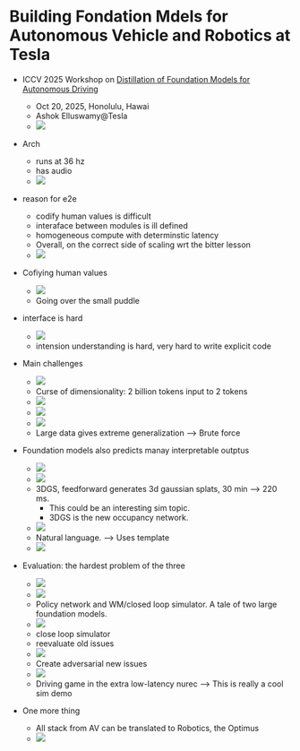 # Building Fondation Mdels for Autonomous Vehicle and Robotics at Tesla 


- ICCV 2025 Workshop on [Distillation of Foundation Models for Autonomous Driving](https://wdfm-ad.github.io/iccv25/)
	- Oct 20, 2025, Honolulu, Hawai
	- Ashok Elluswamy@Tesla
	- ![](./assets/01_cover.jpeg)
- Arch
	- runs at 36 hz
	- has audio
	- ![](./assets/02_e2e_arch.jpeg)
	

- reason for e2e 	
	- codify human values is difficult
	- interaface between modules is ill defined
	- homogeneous compute with determinstic latency
	- Overall, on the correct side of scaling wrt the bitter lesson
	- ![](./assets/03_why_e2e.jpeg)
- Cofiying human values
	- ![](./assets/04_codify_human_value_is_hard.jpeg)
	- Going over the small puddle
- interface is hard
	- ![](./assets/05_interface_is_hard.jpeg)
	- intension understanding is hard, very hard to write explicit code
- Main challenges
	- ![](./assets/06_3_challenges.jpeg)
	- Curse of dimensionality: 2 billion tokens input to 2 tokens
	- ![](./assets/07_curse_of_dim.jpeg)
	- ![](./assets/08_curse_of_dim2.jpeg)
	- ![](./assets/09_curse_of_dim3.jpeg)
	- Large data gives extreme generalization --> Brute force
- Foundation models also predicts manay interpretable outptus
	- ![](./assets/10_interpretability.jpeg)
	- ![](./assets/11_arch_aux_signals.jpeg)
	- 3DGS, feedforward generates 3d gaussian splats, 30 min --> 220 ms.
		- This could be an interesting sim topic. 
		- 3DGS is the new occupancy network.
	- ![](./assets/12_feedforward_3dgs.jpeg)
	- Natural language. --> Uses template
	- ![](./assets/13_language_and_reasoning.jpeg)
- Evaluation: the hardest problem of the three
	- ![](./assets/14_eval.jpeg)
	- ![](./assets/15_eval_arch.jpeg)
	- Policy network and WM/closed loop simulator. A tale of two large foundation models. 
	- ![](./assets/16_tale_of_two_models.jpeg)
	- close loop simulator
	- reevaluate old issues
	- ![](./assets/17_eval_replay.jpeg)
	- Create adversarial new issues
	- ![](./assets/18_eval_editing.jpeg)
	- Driving game in the extra low-latency nurec --> This is really a cool sim demo
- One more thing
	- All stack from AV can be translated to Robotics, the Optimus
	- ![](./assets/19_humanoid.jpeg)